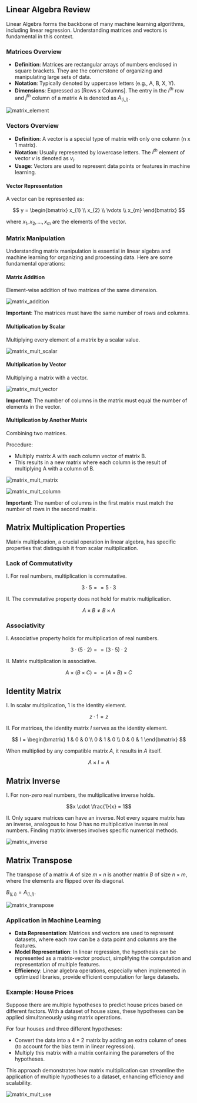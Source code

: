 ## Linear Algebra Review

Linear Algebra forms the backbone of many machine learning algorithms, including linear regression. Understanding matrices and vectors is fundamental in this context.

### Matrices Overview

- **Definition**: Matrices are rectangular arrays of numbers enclosed in square brackets. They are the cornerstone of organizing and manipulating large sets of data.
- **Notation**: Typically denoted by uppercase letters (e.g., A, B, X, Y).
- **Dimensions**: Expressed as [Rows x Columns]. The entry in the $i^{th}$ row and $j^{th}$ column of a matrix A is denoted as $A_{(i,j)}$.

![matrix_element](https://github.com/djeada/Stanford-Machine-Learning/blob/main/slides/resources/matrix_element.png)

### Vectors Overview

- **Definition**: A vector is a special type of matrix with only one column (n x 1 matrix).
- **Notation**: Usually represented by lowercase letters. The $i^{th}$ element of vector $v$ is denoted as $v_i$.
- **Usage**: Vectors are used to represent data points or features in machine learning.

#### Vector Representation
A vector can be represented as:

$$
  y = \begin{bmatrix}
    x_{1}  \\
    x_{2}  \\
    \vdots \\
    x_{m}
  \end{bmatrix}
$$

where $x_{1}, x_{2}, ..., x_{m}$ are the elements of the vector.

### Matrix Manipulation

Understanding matrix manipulation is essential in linear algebra and machine learning for organizing and processing data. Here are some fundamental operations:

#### Matrix Addition
Element-wise addition of two matrices of the same dimension.

![matrix_addition](https://github.com/djeada/Stanford-Machine-Learning/blob/main/slides/resources/matrix_addition.png)

**Important**: The matrices must have the same number of rows and columns.
  
#### Multiplication by Scalar

Multiplying every element of a matrix by a scalar value.

![matrix_mult_scalar](https://github.com/djeada/Stanford-Machine-Learning/blob/main/slides/resources/matrix_mult_scalar.png)

#### Multiplication by Vector
Multiplying a matrix with a vector.

![matrix_mult_vector](https://github.com/djeada/Stanford-Machine-Learning/blob/main/slides/resources/matrix_mult_vector.png)

**Important**: The number of columns in the matrix must equal the number of elements in the vector.

#### Multiplication by Another Matrix
Combining two matrices.

Procedure:

- Multiply matrix A with each column vector of matrix B.
- This results in a new matrix where each column is the result of multiplying A with a column of B.
  
![matrix_mult_matrix](https://github.com/djeada/Stanford-Machine-Learning/blob/main/slides/resources/matrix_mult_matrix.png)

![matrix_mult_column](https://github.com/djeada/Stanford-Machine-Learning/blob/main/slides/resources/matrix_mult_column.png)

**Important**: The number of columns in the first matrix must match the number of rows in the second matrix.

## Matrix Multiplication Properties

Matrix multiplication, a crucial operation in linear algebra, has specific properties that distinguish it from scalar multiplication.

### Lack of Commutativity

I. For real numbers, multiplication is commutative.

$$3 \cdot 5 == 5 \cdot 3$$

II. The commutative property does not hold for matrix multiplication.

$$A \times B \neq B \times A$$

### Associativity

I. Associative property holds for multiplication of real numbers.

$$3 \cdot (5 \cdot 2) == (3 \cdot 5) \cdot 2$$

II. Matrix multiplication is associative.

$$A \times (B \times C) ==  (A  \times B) \times C$$

## Identity Matrix
I. In scalar multiplication, 1 is the identity element.

$$z \cdot 1 = z$$

II. For matrices, the identity matrix $I$ serves as the identity element.

$$
I =
\begin{bmatrix}
  1 & 0 & 0 \\
  0 & 1 & 0 \\
  0 & 0 & 1
\end{bmatrix}
$$

When multiplied by any compatible matrix $A$, it results in $A$ itself.

$$A \times I = A$$

## Matrix Inverse
I. For non-zero real numbers, the multiplicative inverse holds.

$$x \cdot \frac{1}{x} = 1$$

II. Only square matrices can have an inverse. Not every square matrix has an inverse, analogous to how 0 has no multiplicative inverse in real numbers. Finding matrix inverses involves specific numerical methods.

![matrix_inverse](https://github.com/djeada/Stanford-Machine-Learning/blob/main/slides/resources/matrix_inverse.png)


## Matrix Transpose
The transpose of a matrix $A$ of size $m \times n$ is another matrix $B$ of size $n \times m$, where the elements are flipped over its diagonal.

$B_{(j,i)} = A_{(i,j)}$.

![matrix_transpose](https://github.com/djeada/Stanford-Machine-Learning/blob/main/slides/resources/matrix_transpose.png)

### Application in Machine Learning

- **Data Representation**: Matrices and vectors are used to represent datasets, where each row can be a data point and columns are the features.
- **Model Representation**: In linear regression, the hypothesis can be represented as a matrix-vector product, simplifying the computation and representation of multiple features.
- **Efficiency**: Linear algebra operations, especially when implemented in optimized libraries, provide efficient computation for large datasets.

### Example: House Prices

Suppose there are multiple hypotheses to predict house prices based on different factors. With a dataset of house sizes, these hypotheses can be applied simultaneously using matrix operations.

For four houses and three different hypotheses:

- Convert the data into a $4 \times 2$ matrix by adding an extra column of ones (to account for the bias term in linear regression).
- Multiply this matrix with a matrix containing the parameters of the hypotheses.

This approach demonstrates how matrix multiplication can streamline the application of multiple hypotheses to a dataset, enhancing efficiency and scalability.

![matrix_mult_use](https://github.com/djeada/Stanford-Machine-Learning/blob/main/slides/resources/matrix_mult_use.png)
